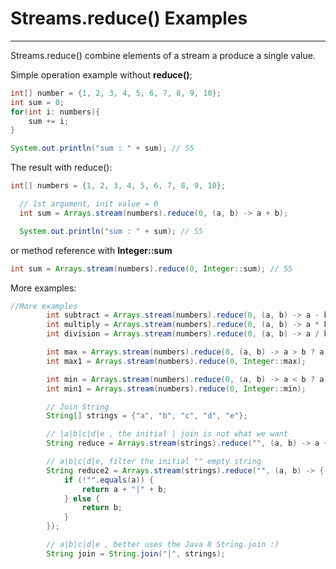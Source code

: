 
# Streams.reduce() Examples
---

Streams.reduce() combine elements of a stream a produce a single value.

Simple operation example without **reduce()**;

```java
int[] number = {1, 2, 3, 4, 5, 6, 7, 8, 9, 10};
int sum = 0;
for(int i: numbers){
    sum += i;
}

System.out.println("sum : " + sum); // 55
```

The result with reduce():
```java
int[] numbers = {1, 2, 3, 4, 5, 6, 7, 8, 9, 10};

  // 1st argument, init value = 0
  int sum = Arrays.stream(numbers).reduce(0, (a, b) -> a + b);

  System.out.println("sum : " + sum); // 55
```

or method reference with **Integer::sum**
```java
int sum = Arrays.stream(numbers).reduce(0, Integer::sum); // 55
```

More examples:

```java
//More examples
        int subtract = Arrays.stream(numbers).reduce(0, (a, b) -> a - b);   // -55
        int multiply = Arrays.stream(numbers).reduce(0, (a, b) -> a * b);   // 0, initial is 0, 0 * whatever = 0
        int division = Arrays.stream(numbers).reduce(0, (a, b) -> a / b);   // 0

        int max = Arrays.stream(numbers).reduce(0, (a, b) -> a > b ? a : b);  // 10
        int max1 = Arrays.stream(numbers).reduce(0, Integer::max);            // 10

        int min = Arrays.stream(numbers).reduce(0, (a, b) -> a < b ? a : b);  // 0
        int min1 = Arrays.stream(numbers).reduce(0, Integer::min);            // 0

        // Join String
        String[] strings = {"a", "b", "c", "d", "e"};

        // |a|b|c|d|e , the initial | join is not what we want
        String reduce = Arrays.stream(strings).reduce("", (a, b) -> a + "|" + b);

        // a|b|c|d|e, filter the initial "" empty string
        String reduce2 = Arrays.stream(strings).reduce("", (a, b) -> {
            if (!"".equals(a)) {
                return a + "|" + b;
            } else {
                return b;
            }
        });

        // a|b|c|d|e , better uses the Java 8 String.join :)
        String join = String.join("|", strings);
```


